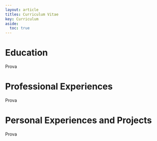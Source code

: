 ```yaml
---
layout: article
titles: Curriculum Vitae
key: Curriculum 
aside:
  toc: true
---
```


# Education

Prova

# Professional Experiences

Prova

# Personal Experiences and Projects

Prova

